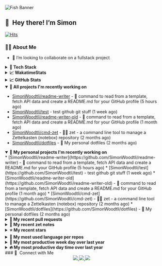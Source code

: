 ![Fish Banner](assets/fish.webp)

## 👋 &nbsp;Hey there! I’m Simon

[![Hits](https://hits.seeyoufarm.com/api/count/incr/badge.svg?url=https%3A%2F%2Fgithub.com%2Fsimonwoodtli&count_bg=%23689D6A&title_bg=%23282828&icon=&icon_color=%23E7E7E7&title=views+%28today+%2F+total%29&edge_flat=false)](https://hits.seeyoufarm.com)

### 👨‍💻 About Me

* 👯 I’m looking to collaborate on a fullstack project

<details>
  <summary><b>🧰 Tech Stack</b></summary>
  <div align="center">

  ![JavaScript](https://img.shields.io/badge/-JavaScript-333333?style=flat&logo=javascript)&nbsp;
  ![HTML](https://img.shields.io/badge/-HTML-333333?style=flat&logo=HTML5)&nbsp;
  ![CSS](https://img.shields.io/badge/-CSS-333333?style=flat&logo=CSS3&logoColor=1572B6)&nbsp;
  ![Shell](https://img.shields.io/badge/-Bash-333333?style=flat&logo=shell)&nbsp;
  ![Python](https://img.shields.io/badge/-Python-333333?style=flat&logo=python)&nbsp;
  ![Go](https://img.shields.io/badge/-Go-333333?style=flat&logo=go)&nbsp;
  ![PostgreSQL](https://img.shields.io/badge/-PostgreSQL-333333?style=flat&logo=postgresql)&nbsp;
  ![MongoDB](https://img.shields.io/badge/-MongoDB-333333?style=flat&logo=mongodb)
  ![Node.js](https://img.shields.io/badge/-Node.js-333333?style=flat&logo=node.js)&nbsp;
  ![Bootstrap](https://img.shields.io/badge/-Bootstrap-333333?style=flat&logo=bootstrap&logoColor=563D7C)&nbsp;
  ![Git](https://img.shields.io/badge/-Git-333333?style=flat&logo=git)&nbsp;
  ![GitHub Actions](https://img.shields.io/badge/-GitHub%20Actions-333333?style=flat&logo=github)&nbsp;
  ![Docker](https://img.shields.io/badge/-Docker-333333?style=flat&logo=docker)&nbsp;
  ![Markdown](https://img.shields.io/badge/-Markdown-333333?style=flat&logo=markdown)&nbsp;
  ![Vim](https://img.shields.io/badge/-Vim-333333?style=flat&logo=vim)&nbsp;
  ![Linux](https://img.shields.io/badge/-Linux-333333?style=flat&logo=linux)&nbsp;
  </div>
</details>

<details>
  <summary><b>📈 WakatimeStats</b></summary>
  <p align="center"><a href="https://wakatime.com/@SimonWoodtli">
  <img align="center" width="400" height="300" src="https://wakatime.com/share/@SimonWoodtli/7761bcef-e104-47d9-912a-dfd6bf08868b.svg" />
  </a>
  <a href="https://wakatime.com/@SimonWoodtli">
  <img align="center" width="400" height="300" src="https://wakatime.com/share/@SimonWoodtli/341953df-6a40-47b7-8220-ace4eabe0a17.svg" />
  </a></p>

  <summary><b>💬 I've been working with the following languages over the last 7 days</b></summary>

```
• sh                             5 hrs 15 mins                  █████████░░░░░░░░░░░░░░░░   35.3%
• Markdown                       5 hrs 13 mins                  █████████░░░░░░░░░░░░░░░░   35.06%
• Smarty                         3 hrs 17 mins                  ██████░░░░░░░░░░░░░░░░░░░   22.05%
• Other                          48 mins                        █░░░░░░░░░░░░░░░░░░░░░░░░   5.41%
• sshconfig                      7 mins                         ░░░░░░░░░░░░░░░░░░░░░░░░░   0.84%
• conf                           7 mins                         ░░░░░░░░░░░░░░░░░░░░░░░░░   0.81%
• Perl                           4 mins                         ░░░░░░░░░░░░░░░░░░░░░░░░░   0.45%
• YAML                           0 secs                         ░░░░░░░░░░░░░░░░░░░░░░░░░   0.07%
```

  <summary><b>👷 I've been working on the following projects over the last 7 days</b></summary>

```
• readme-writer                  11 hrs 56 mins                 ████████████████████░░░░░   80.17%
• Private                        53 mins                        █░░░░░░░░░░░░░░░░░░░░░░░░   5.93%
• SimonWoodtli                   43 mins                        █░░░░░░░░░░░░░░░░░░░░░░░░   4.9%
• zet                            36 mins                        █░░░░░░░░░░░░░░░░░░░░░░░░   4.06%
• dotfiles                       23 mins                        █░░░░░░░░░░░░░░░░░░░░░░░░   2.64%
• Unknown Project                20 mins                        █░░░░░░░░░░░░░░░░░░░░░░░░   2.3%
```

  <summary><b>🛠️ I've been working with the following editors over the last 7 days</b></summary>

```
• Vim                            14 hrs 53 mins                 █████████████████████████   100%
```

  <summary><b>💻 I've been working with the following operating systems over the last 7 days</b></summary>

```
• Linux                          14 hrs 53 mins                 █████████████████████████   100%
```

</details>

<details>
  <summary><b>📈 GitHub Stats</b></summary>
  <div align="center"><a href="https://github.com/anuraghazra/github-readme-stats"><img src="https://github-readme-stats.vercel.app/api?username=simonwoodtli&show_icons=true&locale=en&theme=gruvbox" align="center" width="40%"/></a>
  <a href="https://github-readme-streak-stats.herokuapp.com/"><img src="https://github-readme-streak-stats.herokuapp.com/?user=simonwoodtli&theme=gruvbox"
  align="center" width="40%"/></a>
  </div>
</details>

<details open="">
  <summary><b>👷 All projects I'm recently working on</b></summary>

* [SimonWoodtli/readme-writer](https://github.com/SimonWoodtli/readme-writer) - 🤖 command to read from a template, fetch API data and create a README.md for your GitHub profile (5 hours ago)
* [SimonWoodtli/test](https://github.com/SimonWoodtli/test) - test github git stuff (1 week ago)
* [SimonWoodtli/readme-writer-old](https://github.com/SimonWoodtli/readme-writer-old) - 🤖 command to read from a template, fetch API data and create a README.md for your GitHub profile (1 month ago)
* [SimonWoodtli/cmd-zet](https://github.com/SimonWoodtli/cmd-zet) - 👨‍💻 zet - a command line tool to manage a  Zettelkasten (notebox) repository (2 months ago)
* [SimonWoodtli/dotfiles](https://github.com/SimonWoodtli/dotfiles) - 🏡 My personal dotfiles (2 months ago)

</details>
<details open="">
  <summary><b>🌱 My personal projects I'm recently working on</b></summary>
* [SimonWoodtli/readme-writer](https://github.com/SimonWoodtli/readme-writer) - 🤖 command to read from a template, fetch API data and create a README.md for your GitHub profile (5 hours ago)
* [SimonWoodtli/test](https://github.com/SimonWoodtli/test) - test github git stuff (1 week ago)
* [SimonWoodtli/readme-writer-old](https://github.com/SimonWoodtli/readme-writer-old) - 🤖 command to read from a template, fetch API data and create a README.md for your GitHub profile (1 month ago)
* [SimonWoodtli/cmd-zet](https://github.com/SimonWoodtli/cmd-zet) - 👨‍💻 zet - a command line tool to manage a  Zettelkasten (notebox) repository (2 months ago)
* [SimonWoodtli/dotfiles](https://github.com/SimonWoodtli/dotfiles) - 🏡 My personal dotfiles (2 months ago)
</details>
<details>
  <summary><b>🔨 My recent pull requests</b></summary>

* [feat: add wireguard-generate-keys script](https://github.com/SimonWoodtli/dotfiles/pull/14) on [SimonWoodtli/dotfiles](https://github.com/SimonWoodtli/dotfiles) (5 months ago)
* [feat: add video-to-gif script](https://github.com/SimonWoodtli/dotfiles/pull/13) on [SimonWoodtli/dotfiles](https://github.com/SimonWoodtli/dotfiles) (5 months ago)
* [feat: add spoof-mac-linux script](https://github.com/SimonWoodtli/dotfiles/pull/12) on [SimonWoodtli/dotfiles](https://github.com/SimonWoodtli/dotfiles) (5 months ago)
* [feat: add sp-tmux script](https://github.com/SimonWoodtli/dotfiles/pull/11) on [SimonWoodtli/dotfiles](https://github.com/SimonWoodtli/dotfiles) (5 months ago)
* [feat: add sp script](https://github.com/SimonWoodtli/dotfiles/pull/10) on [SimonWoodtli/dotfiles](https://github.com/SimonWoodtli/dotfiles) (5 months ago)

</details>
<details>
  <summary><b>📝 My recent zet notes</b></summary>

* [SimonWoodtli/zet](https://github.com/SimonWoodtli/zet/tree/9cf3673d707baccfcaaee7f43bbce8f3c7609d63/20230128231131) - Bash Arithmetics with Floats Caveats (3 weeks ago)
* [SimonWoodtli/zet](https://github.com/SimonWoodtli/zet/tree/a2f1f0ae084a0ecd7b99b7bab900328ef903bd6e/20230119010353) - Using flags or options for a script in Bash (1 month ago)
* [SimonWoodtli/zet](https://github.com/SimonWoodtli/zet/tree/46011f0d5f3000e70ed25df226896163272cb8b8/20230117144015) - Split variable/string into array in Bash (1 month ago)
* [SimonWoodtli/zet](https://github.com/SimonWoodtli/zet/tree/b693c1904301dfd1756a9bb8cb65385e0e853ab3/20230117143605) - Test if variable is an array in Bash (1 month ago)
* [SimonWoodtli/zet](https://github.com/SimonWoodtli/zet/tree/88dbaafe08b99881132f6c704345b742b307ae8c/20230116233517) - Difference between `<`, `<<` and `<<<` operators in Bash (1 month ago)

</details>
<details>
  <summary><b>⭐ My recent stars</b></summary>

* [wustho/epy](https://github.com/wustho/epy) - CLI Ebook (epub2, epub3, fb2, mobi) Reader (1 day ago)
* [sonnyp/Tangram](https://github.com/sonnyp/Tangram) - Browser for your pinned tabs (2 weeks ago)
* [ferdium/ferdium-app](https://github.com/ferdium/ferdium-app) - All your services in one place, built by the community (2 weeks ago)
* [gnif/LookingGlass](https://github.com/gnif/LookingGlass) - An extremely low latency KVMFR (KVM FrameRelay) implementation for guests with VGA PCI Passthrough. (2 weeks ago)
* [mps-youtube/yewtube](https://github.com/mps-youtube/yewtube) - yewtube, forked from mps-youtube , is a Terminal based YouTube player and downloader. No Youtube API key required. (2 weeks ago)

</details>
<details>
  <summary><b>💬 My most used language per repos</b></summary>

```
• Shell                          6 repos                        ██████████████░░░░░░░░░░░   54.55%
• JavaScript                     1 repo                         ██░░░░░░░░░░░░░░░░░░░░░░░   9.09%
• CSS                            3 repos                        ███████░░░░░░░░░░░░░░░░░░   27.27%
• HTML                           1 repo                         ██░░░░░░░░░░░░░░░░░░░░░░░   9.09%
```

</details>
<details>
  <summary><b>📆 My most productive week day over last year</b></summary>

```
• Monday                         105 commits                    ███░░░░░░░░░░░░░░░░░░░░░░   11.39%
• Tuesday                        186 commits                    █████░░░░░░░░░░░░░░░░░░░░   20.17%
• Wednesday                      224 commits                    ██████░░░░░░░░░░░░░░░░░░░   24.30%
• Thursday                       114 commits                    ███░░░░░░░░░░░░░░░░░░░░░░   12.36%
• Friday                         106 commits                    ███░░░░░░░░░░░░░░░░░░░░░░   11.50%
• Saturday                       95 commits                     ███░░░░░░░░░░░░░░░░░░░░░░   10.30%
• Sunday                         92 commits                     ██░░░░░░░░░░░░░░░░░░░░░░░   9.98%
```

</details>
<details>
  <summary><b>🔥 My most productive day time over last year</b></summary>

```
• 🌅 Morning                     285 commits                    ████████░░░░░░░░░░░░░░░░░   30.91%
• 🌞 Daytime                     314 commits                    █████████░░░░░░░░░░░░░░░░   34.06%
• 🌇 Evening                     36 commits                     █░░░░░░░░░░░░░░░░░░░░░░░░   3.90%
• 🌃 Night                       287 commits                    ████████░░░░░░░░░░░░░░░░░   31.13%
```

</details>
### 🤝 &nbsp;Connect with Me

<div align="center">
<a href="https://twitter.com/simonwoodtlidev" target="_blank">
<img src="https://img.shields.io/badge/twitter-%2300acee.svg?&style=for-the-badge&logo=twitter&logoColor=white alt=twitter" />
</a>
<a href="https://github.com/simonwoodtli" target="_blank">
<img src="https://img.shields.io/badge/github-%2324292e.svg?&style=for-the-badge&logo=github&logoColor=white alt=github" />
</a>
<a href="https://linkedin.com/in/simonwoodtli" target="_blank">
<img src="https://img.shields.io/badge/linkedin-%231E77B5.svg?&style=for-the-badge&logo=linkedin&logoColor=white alt=linkedin" />
</a>
</div>
<br/>
